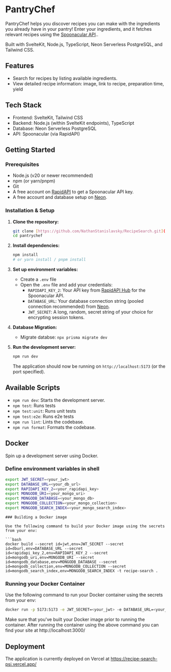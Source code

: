 # PantryChef

PantryChef helps you discover recipes you can make with the ingredients you already have in your pantry! Enter your ingredients, and it fetches relevant recipes using the [Spoonacular API](https://rapidapi.com/spoonacular/api/recipe-food-nutrition)..

Built with SvelteKit, Node.js, TypeScript, Neon Serverless PostgreSQL, and Tailwind CSS.

## Features

- Search for recipes by listing available ingredients.
- View detailed recipe information: image, link to recipe, preparation time, yield

## Tech Stack

- Frontend: SvelteKit, Tailwind CSS
- Backend: Node.js (within SvelteKit endpoints), TypeScript
- Database: Neon Serverless PostgreSQL
- API: Spoonacular (via RapidAPI)

## Getting Started

### Prerequisites

- Node.js (v20 or newer recommended)
- npm (or yarn/pnpm)
- Git
- A free account on [RapidAPI](https://rapidapi.com/hub) to get a Spoonacular API key.
- A free account and database setup on [Neon](https://neon.tech/).

### Installation & Setup

1.  **Clone the repository:**

    ```bash
    git clone [https://github.com/NathanStanislavsky/RecipeSearch.git](https://github.com/NathanStanislavsky/RecipeSearch.git)
    cd pantrychef
    ```

2.  **Install dependencies:**

    ```bash
    npm install
    # or yarn install / pnpm install
    ```

3.  **Set up environment variables:**

    - Create a `.env` file
    - Open the `.env` file and add your credentials:
      - `RAPIDAPI_KEY_2`: Your API key from [RapidAPI Hub](https://rapidapi.com/hub) for the Spoonacular API.
      - `DATABASE_URL`: Your database connection string (pooled connection recommended) from [Neon](https://neon.tech/).
      - `JWT_SECRET`: A long, random, secret string of your choice for encrypting session tokens.

4.  **Database Migration:**

    - Migrate databse: `npx prisma migrate dev`

5.  **Run the development server:**
    ```bash
    npm run dev
    ```
    The application should now be running on `http://localhost:5173` (or the port specified).

## Available Scripts

- `npm run dev`: Starts the development server.
- `npm test`: Runs tests
- `npm test:unit`: Runs unit tests
- `npm test:e2e`: Runs e2e tests
- `npm run lint`: Lints the codebase.
- `npm run format`: Formats the codebase.

## Docker

Spin up a development server using Docker.

### Define environment variables in shell

```bash
export JWT_SECRET=<your_jwt>
export DATABASE_URL=<your_db_url>
export RAPIDAPI_KEY_2=<your_rapidapi_key>
export MONGODB_URI=<your_mongo_uri>
export MONGODB_DATABASE=<your_mongo_db>
export MONGODB_COLLECTION=<your_mongo_collection>
export MONGODB_SEARCH_INDEX=<your_mongo_search_index>
```
```
### Building a Docker image

Use the following command to build your Docker image using the secrets from your env:

```bash
docker build --secret id=jwt,env=JWT_SECRET --secret id=dburl,env=DATABASE_URL --secret id=rapidapi_key_2,env=RAPIDAPI_KEY_2 --secret id=mongodb_uri,env=MONGODB_URI --secret id=mongodb_database,env=MONGODB_DATABASE --secret id=mongodb_collection,env=MONGODB_COLLECTION --secret id=mongodb_search_index,env=MONGODB_SEARCH_INDEX -t recipe-search .
```

### Running your Docker Container

Use the following command to run your Docker container using the secrets from your env:

```bash
docker run -p 5173:5173 -e JWT_SECRET=<your_jwt> -e DATABASE_URL=<your_db_url> -e RAPIDAPI_KEY_2=<your_rapidapi_key> -e MONGODB_URI=<your_mongo_uri> -e MONGODB_DATABASE=<your_mongo_db> -e MONGODB_COLLECTION=<your_mongo_collection> -e MONGODB_SEARCH_INDEX=<your_mongo_search_index> recipe-search
```

Make sure that you've built your Docker image prior to running the container. After running the container using the above command you can find your site at http://localhost:3000/

## Deployment

The application is currently deployed on Vercel at https://recipe-search-psi.vercel.app/
